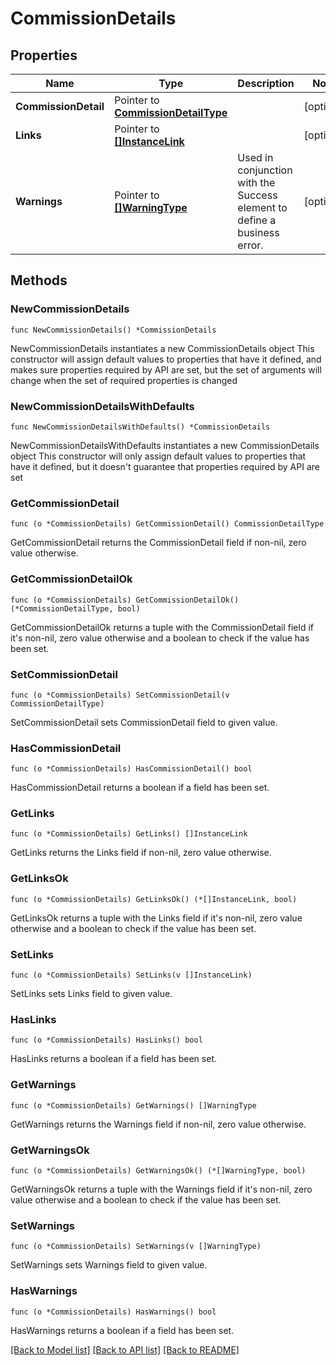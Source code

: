 # CommissionDetails

## Properties

Name | Type | Description | Notes
------------ | ------------- | ------------- | -------------
**CommissionDetail** | Pointer to [**CommissionDetailType**](CommissionDetailType.md) |  | [optional] 
**Links** | Pointer to [**[]InstanceLink**](InstanceLink.md) |  | [optional] 
**Warnings** | Pointer to [**[]WarningType**](WarningType.md) | Used in conjunction with the Success element to define a business error. | [optional] 

## Methods

### NewCommissionDetails

`func NewCommissionDetails() *CommissionDetails`

NewCommissionDetails instantiates a new CommissionDetails object
This constructor will assign default values to properties that have it defined,
and makes sure properties required by API are set, but the set of arguments
will change when the set of required properties is changed

### NewCommissionDetailsWithDefaults

`func NewCommissionDetailsWithDefaults() *CommissionDetails`

NewCommissionDetailsWithDefaults instantiates a new CommissionDetails object
This constructor will only assign default values to properties that have it defined,
but it doesn't guarantee that properties required by API are set

### GetCommissionDetail

`func (o *CommissionDetails) GetCommissionDetail() CommissionDetailType`

GetCommissionDetail returns the CommissionDetail field if non-nil, zero value otherwise.

### GetCommissionDetailOk

`func (o *CommissionDetails) GetCommissionDetailOk() (*CommissionDetailType, bool)`

GetCommissionDetailOk returns a tuple with the CommissionDetail field if it's non-nil, zero value otherwise
and a boolean to check if the value has been set.

### SetCommissionDetail

`func (o *CommissionDetails) SetCommissionDetail(v CommissionDetailType)`

SetCommissionDetail sets CommissionDetail field to given value.

### HasCommissionDetail

`func (o *CommissionDetails) HasCommissionDetail() bool`

HasCommissionDetail returns a boolean if a field has been set.

### GetLinks

`func (o *CommissionDetails) GetLinks() []InstanceLink`

GetLinks returns the Links field if non-nil, zero value otherwise.

### GetLinksOk

`func (o *CommissionDetails) GetLinksOk() (*[]InstanceLink, bool)`

GetLinksOk returns a tuple with the Links field if it's non-nil, zero value otherwise
and a boolean to check if the value has been set.

### SetLinks

`func (o *CommissionDetails) SetLinks(v []InstanceLink)`

SetLinks sets Links field to given value.

### HasLinks

`func (o *CommissionDetails) HasLinks() bool`

HasLinks returns a boolean if a field has been set.

### GetWarnings

`func (o *CommissionDetails) GetWarnings() []WarningType`

GetWarnings returns the Warnings field if non-nil, zero value otherwise.

### GetWarningsOk

`func (o *CommissionDetails) GetWarningsOk() (*[]WarningType, bool)`

GetWarningsOk returns a tuple with the Warnings field if it's non-nil, zero value otherwise
and a boolean to check if the value has been set.

### SetWarnings

`func (o *CommissionDetails) SetWarnings(v []WarningType)`

SetWarnings sets Warnings field to given value.

### HasWarnings

`func (o *CommissionDetails) HasWarnings() bool`

HasWarnings returns a boolean if a field has been set.


[[Back to Model list]](../README.md#documentation-for-models) [[Back to API list]](../README.md#documentation-for-api-endpoints) [[Back to README]](../README.md)


